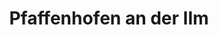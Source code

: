 ---
title: Pfaffenhofen an der Ilm
url: /pfaffenhofen-an-der-ilm/
latitude: 48.529
longitude: 11.507
---